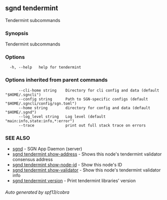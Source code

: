 ## sgnd tendermint

Tendermint subcommands

### Synopsis

Tendermint subcommands

### Options

```
  -h, --help   help for tendermint
```

### Options inherited from parent commands

```
      --cli-home string    Directory for cli config and data (default "$HOME/.sgncli")
      --config string      Path to SGN-specific configs (default "$HOME/.sgncli/config/sgn.toml")
      --home string        directory for config and data (default "$HOME/.sgnd")
      --log_level string   Log level (default "main:info,state:info,*:error")
      --trace              print out full stack trace on errors
```

### SEE ALSO

* [sgnd](sgnd.md)	 - SGN App Daemon (server)
* [sgnd tendermint show-address](sgnd_tendermint_show-address.md)	 - Shows this node's tendermint validator consensus address
* [sgnd tendermint show-node-id](sgnd_tendermint_show-node-id.md)	 - Show this node's ID
* [sgnd tendermint show-validator](sgnd_tendermint_show-validator.md)	 - Show this node's tendermint validator info
* [sgnd tendermint version](sgnd_tendermint_version.md)	 - Print tendermint libraries' version

###### Auto generated by spf13/cobra

